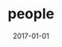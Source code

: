 ---
layout: layouts/blog.njk
title: people
date: 2017-01-01
permalink: /people/index.html
eleventyNavigation:
  key: People
  order: 3
---